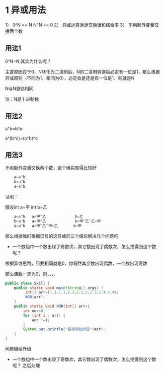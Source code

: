 <!--
 * @Author: 孙浩然
 * @Date: 2020-07-07 11:13:09
 * @LastEditors: 孙浩然
 * @LastEditTime: 2020-07-28 16:52:24
 * @FilePath: \docs\2.Study\10.algorithm\异或操作.md
 * @博客地址: 个人博客，如果各位客官觉得不错，请点个赞，谢谢。[地址](https://codefool0307.github.io/Java-Point/#/)，如对源码有异议请在我的博客中提问
--> 

# 1 异或用法

1） 0^N == N N^N == 0
2） 异或运算满足交换律和结合率
3） 不用额外变量交换两个数

## 用法1

0^N=N,其实为什么呢？

主要原因在于0、N转化为二进制后，N的二进制转换后必定有一位是1，那么根据异或原则（不同为1，相同为0），必定会是还是有一位是1，则就是N

N与N思路相同

注：N是十进制数

## 用法2

a^b=b^a

a^(b^c)=(a^b)^c

## 用法3

不用额外变量交换两个数，这个确实做得比较好

```java
    a=a^b   
    b=a^b   
    a=a^b 
```
证明：

假设int a=甲
    int b=乙

```java
    a=a^b   a=甲^乙             b=乙
    b=a^b   a=甲^乙             b=甲^乙^乙=甲
    a=a^b   a=甲^乙^甲=乙       b=甲
```

那么根据我们根据已有的这异或的三个结论解决几个问题吧

* 一个数组中一个数出现了奇数次，其它数出现了偶数次，怎么找得到这个数呢？
  
根据异或思路，只要相同就是0，你既然其余数出现偶数，一个数出现奇数

那么偶数一定为0，则，，，，

```java
public class Skill {
    public static void main(String[] args) {
         int[] arr={1,1,1,1,2,2,2,2,2,2,3,3,4,4,4};
         XOR(arr);
    }
    public static void XOR(int[] arr){
        int eor=0;
        for (int i : arr) {
            eor ^=i;
        }
        System.out.println("最后得到的是"+eor);
    }
}
```

问题继续升级

* 一个数组中一个数出现了奇数次，其它数出现了偶数次，怎么找得到这个数呢？
  之后处理

  